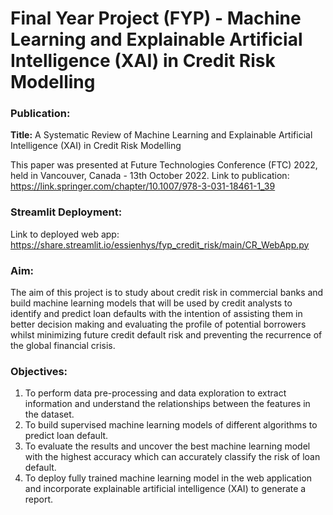 # **Final Year Project (FYP) - Machine Learning and Explainable Artificial Intelligence (XAI) in Credit Risk Modelling**

### **Publication:**
**Title:** A Systematic Review of Machine Learning and Explainable Artificial Intelligence (XAI) in Credit Risk Modelling

This paper was presented at Future Technologies Conference (FTC) 2022, held in Vancouver, Canada - 13th October 2022. Link to publication: https://link.springer.com/chapter/10.1007/978-3-031-18461-1_39

### **Streamlit Deployment:**
Link to deployed web app: https://share.streamlit.io/essienhys/fyp_credit_risk/main/CR_WebApp.py

### **Aim:**
The aim of this project is to study about credit risk in commercial banks and build machine learning models that will be used by credit analysts to identify and predict loan defaults with the intention of assisting them in better decision making and evaluating the profile of potential borrowers whilst minimizing future credit default risk and preventing the recurrence of the global financial crisis. 

### **Objectives:**
1. To perform data pre-processing and data exploration to extract information and understand the relationships between the features in the dataset. 
2. To build supervised machine learning models of different algorithms to predict loan default.
3. To evaluate the results and uncover the best machine learning model with the highest accuracy which can accurately classify the risk of loan default. 
4. To deploy fully trained machine learning model in the web application and incorporate explainable artificial intelligence (XAI) to generate a report.  
